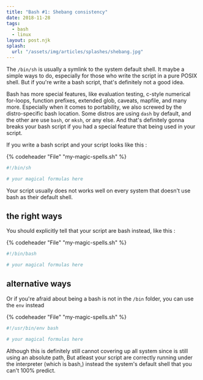 ```yaml
---
title: "Bash #1: Shebang consistency"
date: 2018-11-28
tags:
  - bash
  - linux
layout: post.njk
splash:
  url: "/assets/img/articles/splashes/shebang.jpg"
---
```


The `/bin/sh` is usually a symlink to the system default shell.
It maybe a simple ways to do, especially for those who write the script in a pure POSIX shell.
But if you're write a bash script, that's definitely not a good idea.

Bash has more special features, like evaluation testing, c-style numerical for-loops, function prefixes, extended glob, caveats, mapfile, and many more.
Especially when it comes to portability, we also screwed by the distro-specific bash location.
Some distros are using `dash` by default, and the other are use `bash`, or `mksh`, or any else.
And that's definitely gonna breaks your bash script if you had a special feature that being used in your script.

If you write a bash script and your script looks like this :

{% codeheader "File" "my-magic-spells.sh" %}

```bash
#!/bin/sh

# your magical formulas here
```

Your script usually does not works well on every system that doesn't use bash as their default shell.

## the right ways

You should explicitly tell that your script are bash instead, like this :

{% codeheader "File" "my-magic-spells.sh" %}

```bash
#!/bin/bash

# your magical formulas here
```

## alternative ways

Or if you're afraid about being a bash is not in the `/bin` folder, you can use the `env` instead

{% codeheader "File" "my-magic-spells.sh" %}

```bash
#!/usr/bin/env bash

# your magical formulas here
```

Although this is definitely still cannot covering up all system since is still using an absolute path,
But atleast your script are correctly running under the interpreter (which is bash,) instead the system's default shell that you can't 100% predict.
